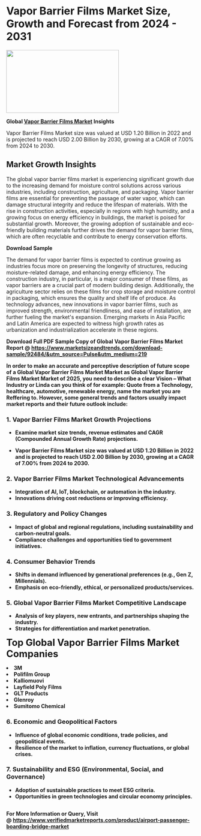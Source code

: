 <H1>Vapor Barrier Films Market Size, Growth and Forecast from 2024 - 2031</H1><img class="aligncenter size-medium wp-image-584254" src="https://thirdeyenews.in/wp-content/uploads/2024/09/Global-Market-Research-300x168.jpeg" alt="" width="300" height="168" /><p><strong>Global&nbsp;<a href="https://www.marketsizeandtrends.com/download-sample/92484/&amp;utm_source=Pulse&amp;utm_medium=219">Vapor Barrier Films Market</a> Insights</strong></p><p>Vapor Barrier Films Market size was valued at USD 1.20 Billion in 2022 and is projected to reach USD 2.00 Billion by 2030, growing at a CAGR of 7.00% from 2024 to 2030.</p><p><h2>Market Growth Insights</h2> <p>The global vapor barrier films market is experiencing significant growth due to the increasing demand for moisture control solutions across various industries, including construction, agriculture, and packaging. Vapor barrier films are essential for preventing the passage of water vapor, which can damage structural integrity and reduce the lifespan of materials. With the rise in construction activities, especially in regions with high humidity, and a growing focus on energy efficiency in buildings, the market is poised for substantial growth. Moreover, the growing adoption of sustainable and eco-friendly building materials further drives the demand for vapor barrier films, which are often recyclable and contribute to energy conservation efforts.</p> <p><strong>Download Sample</strong></p> <p>The demand for vapor barrier films is expected to continue growing as industries focus more on preserving the longevity of structures, reducing moisture-related damage, and enhancing energy efficiency. The construction industry, in particular, is a major consumer of these films, as vapor barriers are a crucial part of modern building design. Additionally, the agriculture sector relies on these films for crop storage and moisture control in packaging, which ensures the quality and shelf life of produce. As technology advances, new innovations in vapor barrier films, such as improved strength, environmental friendliness, and ease of installation, are further fueling the market's expansion. Emerging markets in Asia Pacific and Latin America are expected to witness high growth rates as urbanization and industrialization accelerate in these regions.</p> <p><strong></p><p><span class=""><strong>Download Full PDF Sample Copy of Global Vapor Barrier Films Market Report</strong> @ <a href="https://www.marketsizeandtrends.com/download-sample/92484/&amp;utm_source=Pulse&amp;utm_medium=219" target="_blank">https://www.marketsizeandtrends.com/download-sample/92484/&amp;utm_source=Pulse&amp;utm_medium=219</a></span></p><p>In order to make an accurate and perceptive description of future scope of a Global&nbsp;Vapor Barrier Films Market Market as Global&nbsp;Vapor Barrier Films Market Market of 2025, you need to describe a clear Vision &ndash; What Industry or Linda can you think of for example: Quote from a Technology, healthcare, automotive, renewable energy, name the market you are Reffering to. However, some general trends and factors usually impact market reports and their future outlook include:</p><h3>1.&nbsp;<strong>Vapor Barrier Films Market Growth Projections</strong></h3><ul><li>Examine market size trends, revenue estimates and CAGR (Compounded Annual Growth Rate) projections.</li><li><p>Vapor Barrier Films Market size was valued at USD 1.20 Billion in 2022 and is projected to reach USD 2.00 Billion by 2030, growing at a CAGR of 7.00% from 2024 to 2030.</p></li></ul><h3>2.&nbsp;<strong>Vapor Barrier Films Market Technological Advancements</strong></h3><ul><li>Integration of AI, IoT, blockchain, or automation in the industry.</li><li>Innovations driving cost reductions or improving efficiency.</li></ul><h3>3.&nbsp;<strong>Regulatory and Policy Changes</strong></h3><ul><li>Impact of global and regional regulations, including sustainability and carbon-neutral goals.</li><li>Compliance challenges and opportunities tied to government initiatives.</li></ul><h3>4.&nbsp;<strong>Consumer Behavior Trends</strong></h3><ul><li>Shifts in demand influenced by generational preferences (e.g., Gen Z, Millennials).</li><li>Emphasis on eco-friendly, ethical, or personalized products/services.</li></ul><h3>5.&nbsp;<strong>Global Vapor Barrier Films Market Competitive Landscape</strong></h3><ul><li>Analysis of key players, new entrants, and partnerships shaping the industry.</li><li>Strategies for differentiation and market penetration.</li></ul><p data-pm-slice="1 1 []"><span style="color: inherit; font-family: inherit; font-size: 25px;">Top Global Vapor Barrier Films Market Companies</span></p><div class="" data-test-id=""><p><li>3M</li><li> Polifilm Group</li><li> Kalliomuovi</li><li> Layfield Poly Films</li><li> GLT Products</li><li> Glenroy</li><li> Sumitomo Chemical</li></p></div><h3>6.&nbsp;<strong>Economic and Geopolitical Factors</strong></h3><ul><li>Influence of global economic conditions, trade policies, and geopolitical events.</li><li>Resilience of the market to inflation, currency fluctuations, or global crises.</li></ul><h3>7.&nbsp;<strong>Sustainability and ESG (Environmental, Social, and Governance)</strong></h3><ul><li>Adoption of sustainable practices to meet ESG criteria.</li><li>Opportunities in green technologies and circular economy principles.</li></ul><h2><strong style="font-size: 14px;">For More Information or Query, Visit @&nbsp;</strong><a style="background-color: #ffffff; font-size: 14px;" href="https://www.marketsizeandtrends.com/report/vapor-barrier-films-market/" target="_blank">https://www.verifiedmarketreports.com/product/airport-passenger-boarding-bridge-market</a></h2>
